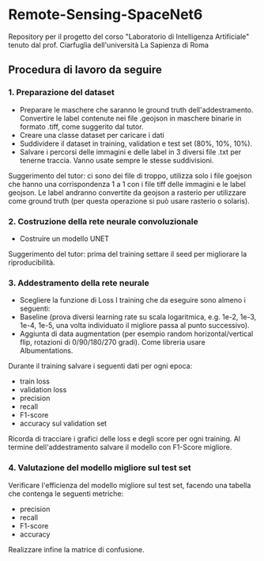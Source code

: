 # Remote-Sensing-SpaceNet6

Repository per il progetto del corso "Laboratorio di Intelligenza Artificiale" tenuto dal prof. Ciarfuglia dell'università La Sapienza di Roma

## Procedura di lavoro da seguire

### 1. Preparazione del dataset
- Preparare le maschere che saranno le ground truth dell'addestramento. Convertire le label contenute nei file .geojson in maschere binarie in formato .tiff, come suggerito dal tutor.
- Creare una classe dataset per caricare i dati
- Suddividere il dataset in training, validation e test set (80%, 10%, 10%).
- Salvare i percorsi delle immagini e delle label in 3 diversi file .txt per tenerne traccia. Vanno usate sempre le stesse suddivisioni.

Suggerimento del tutor: ci sono dei file di troppo, utilizza solo i file goejson che hanno una corrispondenza 1 a 1 con i file tiff delle immagini e le label geojson. Le label andranno convertite da geojson a rasterio per utilizzare come ground truth (per questa operazione si può usare rasterio o solaris).

### 2. Costruzione della rete neurale convoluzionale
- Costruire un modello UNET

Suggerimento del tutor: prima del training settare il seed per migliorare la riproducibilità.

### 3. Addestramento della rete neurale
- Scegliere la funzione di Loss
I training che da eseguire sono almeno i seguenti:
- Baseline (prova diversi learning rate su scala logaritmica, e.g. 1e-2, 1e-3, 1e-4, 1e-5, una volta individuato il migliore passa al punto successivo).
- Aggiunta di data augmentation (per esempio random horizontal/vertical flip, rotazioni di 0/90/180/270 gradi). Come libreria usare Albumentations.

Durante il training salvare i seguenti dati per ogni epoca:
- train loss
- validation loss
- precision
- recall
- F1-score
- accuracy sul validation set

Ricorda di tracciare i grafici delle loss e degli score per ogni training. Al termine dell'addestramento salvare il modello con F1-Score migliore.

### 4. Valutazione del modello migliore sul test set
Verificare l'efficienza del modello migliore sul test set, facendo una tabella che contenga le seguenti metriche:
- precision
- recall
- F1-score
- accuracy

Realizzare infine la matrice di confusione.